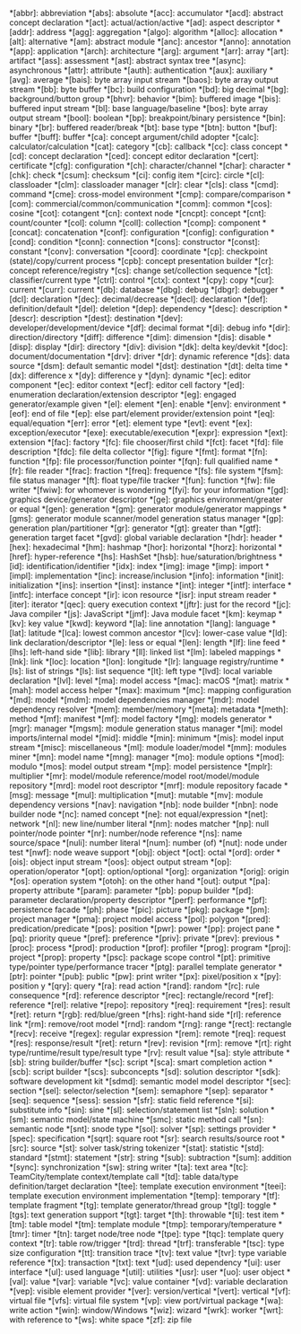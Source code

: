*[abbr]: abbreviation
*[abs]: absolute
*[acc]: accumulator
*[acd]: abstract concept declaration
*[act]: actual/action/active
*[ad]: aspect descriptor
*[addr]: address
*[agg]: aggregation
*[algo]: algorithm
*[alloc]: allocation
*[alt]: alternative
*[am]: abstract module
*[anc]: ancestor
*[anno]: annotation
*[app]: application
*[arch]: architecture
*[arg]: argument
*[arr]: array
*[art]: artifact
*[ass]: assessment
*[ast]: abstract syntax tree
*[async]: asynchronous
*[attr]: attribute
*[auth]: authentication
*[aux]: auxiliary
*[avg]: average
*[bais]: byte array input stream
*[baos]: byte array output stream
*[bb]: byte buffer
*[bc]: build configuration
*[bd]: big decimal
*[bg]: background/button group
*[bhvr]: behavior
*[bim]: buffered image
*[bis]: buffered input stream
*[bl]: base language/baseline
*[bos]: byte array output stream
*[bool]: boolean
*[bp]: breakpoint/binary persistence
*[bin]: binary
*[br]: buffered reader/break
*[bt]: base type
*[btn]: button
*[buf]: buffer
*[buff]: buffer
*[ca]: concept argument/child adopter
*[calc]: calculator/calculation
*[cat]: category
*[cb]: callback
*[cc]: class concept
*[cd]: concept declaration
*[ced]: concept editor declaration
*[cert]: certificate
*[cfg]: configuration
*[ch]: character/channel
*[char]: character
*[chk]: check
*[csum]: checksum
*[ci]: config item
*[circ]: circle
*[cl]: classloader
*[clm]: classloader manager
*[clr]: clear
*[cls]: class
*[cmd]: command
*[cme]: cross-model environment
*[cmp]: compare/comparison
*[com]: commercial/common/communication
*[comm]: common
*[cos]: cosine
*[cot]: cotangent
*[cn]: context node
*[cncpt]: concept
*[cnt]: count/counter
*[col]: column
*[coll]: collection
*[comp]: component
*[concat]: concatenation
*[conf]: configuration
*[config]: configuration
*[cond]: condition
*[conn]: connection
*[cons]: constructor
*[const]: constant
*[conv]: conversation
*[coord]: coordinate
*[cp]: checkpoint (state)/copy/current process
*[cpb]: concept presentation builder
*[cr]: concept reference/registry
*[cs]: change set/collection sequence
*[ct]: classifier/current type
*[ctrl]: control
*[ctx]: context
*[cpy]: copy
*[cur]: current
*[curr]: current
*[db]: database
*[dbg]: debug
*[dbgr]: debugger
*[dcl]: declaration
*[dec]: decimal/decrease
*[decl]: declaration
*[def]: definition/default
*[del]: deletion
*[dep]: dependency
*[desc]: description
*[descr]: description
*[dest]: destination
*[dev]: developer/development/device
*[df]: decimal format
*[di]: debug info
*[dir]: direction/directory
*[diff]: difference
*[dim]: dimension
*[dis]: disable
*[disp]: display
*[dir]: directory
*[div]: division
*[dk]: delta key/devkit
*[doc]: document/documentation
*[drv]: driver
*[dr]: dynamic reference
*[ds]: data source
*[dsm]: default semantic model
*[dst]: destination
*[dt]: delta time
*[dx]: difference x
*[dy]: difference y
*[dyn]: dynamic
*[ec]: editor component
*[ec]: editor context
*[ecf]: editor cell factory
*[ed]: enumeration declaration/extension descriptor
*[eg]: engaged generator/example given
*[el]: element
*[en]: enable
*[env]: environment
*[eof]: end of file
*[ep]: else part/element provider/extension point
*[eq]: equal/equation
*[err]: error
*[et]: element type
*[evt]: event
*[ex]: exception/executor
*[exe]: executable/execution
*[expr]: expression
*[ext]: extension
*[fac]: factory
*[fc]: file chooser/first child
*[fct]: facet
*[fd]: file description
*[fdc]: file delta collector
*[fig]: figure
*[fmt]: format
*[fn]: function
*[fp]: file processor/function pointer
*[fqn]: full qualified name
*[fr]: file reader
*[frac]: fraction
*[freq]: frequence
*[fs]: file system
*[fsm]: file status manager
*[ft]: float type/file tracker
*[fun]: function
*[fw]: file writer
*[fwiw]: for whomever is wondering
*[fyi]: for your information
*[gd]: graphics device/generator descriptor
*[ge]: graphics environment/greater or equal
*[gen]: generation
*[gm]: generator module/generator mappings
*[gms]: generator module scanner/model generation status manager
*[gp]: generation plan/partitioner
*[gr]: generator
*[gt]: greater than
*[gtf]: generation target facet
*[gvd]: global variable declaration
*[hdr]: header
*[hex]: hexadecimal
*[hm]: hashmap
*[hor]: horizontal
*[horz]: horizontal
*[href]: hyper-reference
*[hs]: HashSet
*[hsb]: hue/saturation/brightness
*[id]: identification/identifier
*[idx]: index
*[img]: image
*[imp]: import
*[impl]: implementation
*[inc]: increase/inclusion
*[info]: information
*[init]: initialization
*[ins]: insertion
*[inst]: instance
*[int]: integer
*[intf]: interface
*[intfc]: interface concept
*[ir]: icon resource
*[isr]: input stream reader
*[iter]: iterator
*[qec]: query execution context
*[jftr]: just for the record
*[jc]: Java compiler
*[js]: JavaScript
*[jmf]: Java module facet
*[km]: keymap
*[kv]: key value
*[kwd]: keyword
*[la]: line annotation
*[lang]: language
*[lat]: latitude
*[lca]: lowest common ancestor
*[lcv]: lower-case value
*[ld]: link declaration/descriptor
*[le]: less or equal
*[len]: length
*[lf]: line feed
*[lhs]: left-hand side
*[lib]: library
*[ll]: linked list
*[lm]: labeled mappings
*[lnk]: link
*[loc]: location
*[lon]: longitude
*[lr]: language registry/runtime
*[ls]: list of strings
*[ls]: list sequence
*[lt]: left type
*[lvd]: local variable declaration
*[lvl]: level
*[ma]: model access
*[mac]: macOS
*[mat]: matrix
*[mah]: model access helper
*[max]: maximum
*[mc]: mapping configuration
*[md]: model
*[mdm]: model dependencies manager
*[mdr]: model dependency resolver
*[mem]: member/memory
*[meta]: metadata
*[meth]: method
*[mf]: manifest
*[mf]: model factory
*[mg]: models generator
*[mgr]: manager
*[mgsm]: module generation status manager
*[mi]: model imports/internal model
*[mid]: middle
*[min]: minimum
*[mis]: model input stream
*[misc]: miscellaneous
*[ml]: module loader/model
*[mm]: modules miner
*[mn]: model name
*[mng]: manager
*[mo]: module options
*[mod]: modulo
*[mos]: model output stream
*[mp]: model persistence
*[mplr]: multiplier
*[mr]: model/module reference/model root/model/module repository
*[mrd]: model root descriptor
*[mrf]: module repository facade
*[msg]: message
*[mul]: multiplication
*[mut]: mutable
*[mv]: module dependency versions
*[nav]: navigation
*[nb]: node builder
*[nbn]: node builder node
*[nc]: named concept
*[ne]: not equal/expression
*[net]: network
*[nl]: new line/number literal
*[nm]: nodes matcher
*[np]: null pointer/node pointer
*[nr]: number/node reference
*[ns]: name source/space
*[nuli]: number literal
*[num]: number (of)
*[nut]: node under test
*[nwf]: node weave support
*[obj]: object
*[oct]: octal
*[ord]: order
*[ois]: object input stream
*[oos]: object output stream
*[op]: operation/operator
*[opt]: option/optional
*[org]: organization
*[orig]: origin
*[os]: operation system
*[otoh]: on the other hand
*[out]: output
*[pa]: property attribute
*[param]: parameter
*[pb]: popup builder
*[pd]: parameter declaration/property descriptor
*[perf]: performance
*[pf]: persistence facade
*[ph]: phase
*[pic]: picture
*[pkg]: package
*[pm]: project manager
*[pma]: project model access
*[pol]: polygon
*[pred]: predication/predicate
*[pos]: position
*[pwr]: power
*[pp]: project pane
*[pq]: priority queue
*[pref]: preference
*[priv]: private
*[prev]: previous
*[proc]: process
*[prod]: production
*[prof]: profiler
*[prog]: program
*[proj]: project
*[prop]: property
*[psc]: package scope control
*[pt]: primitive type/pointer type/performance tracer
*[ptg]: parallel template generator
*[ptr]: pointer
*[pub]: public
*[pw]: print writer
*[px]: pixel/position x
*[py]: position y
*[qry]: query
*[ra]: read action
*[rand]: random
*[rc]: rule consequence
*[rd]: reference descriptor
*[rec]: rectangle/record
*[ref]: reference
*[rel]: relative
*[repo]: repository
*[req]: requirement
*[res]: result
*[ret]: return
*[rgb]: red/blue/green
*[rhs]: right-hand side
*[rl]: reference link
*[rm]: remove/root model
*[rnd]: random
*[rng]: range
*[rect]: rectangle
*[recv]: receive
*[regex]: regular expression
*[rem]: remote
*[req]: request
*[res]: response/result
*[ret]: return
*[rev]: revision
*[rm]: remove
*[rt]: right type/runtime/result type/result type
*[rv]: result value
*[sa]: style attribute
*[sb]: string builder/buffer
*[sc]: script
*[sca]: smart completion action
*[scb]: script builder
*[scs]: subconcepts
*[sd]: solution descriptor
*[sdk]: software development kit
*[sdmd]: semantic model model descriptor
*[sec]: section
*[sel]: selector/selection
*[sem]: semaphore
*[sep]: separator
*[seq]: sequence
*[sess]: session
*[sfr]: static field reference
*[si]: substitute info
*[sin]: sine
*[sl]: selection/statement list
*[sln]: solution
*[sm]: semantic model/state machine
*[smc]: static method call
*[sn]: semantic node
*[snt]: snode type
*[sol]: solver
*[sp]: settings provider
*[spec]: specification
*[sqrt]: square root
*[sr]: search results/source root
*[src]: source
*[st]: solver task/string tokenizer
*[stat]: statistic
*[std]: standard
*[stmt]: statement
*[str]: string
*[sub]: subtraction
*[sum]: addition
*[sync]: synchronization
*[sw]: string writer
*[ta]: text area
*[tc]: TeamCity/template context/template call
*[td]: table data/type definition/target declaration
*[tee]: template execution environment
*[teei]: template execution environment implementation
*[temp]: temporary
*[tf]: template fragment
*[tg]: template generator/thread group
*[tgl]: toggle
*[tgs]: text generation support
*[tgt]: target
*[th]: throwable
*[ti]: test item
*[tm]: table model
*[tm]: template module
*[tmp]: temporary/temperature
*[tmr]: timer
*[tn]: target node/tree node
*[tpe]: type
*[tqc]: template query context
*[tr]: table row/trigger
*[trd]: thread
*[trf]: transferable
*[tsc]: type size configuration
*[tt]: transition trace
*[tv]: text value
*[tvr]: type variable reference
*[tx]: transaction
*[txt]: text
*[ud]: used dependency
*[ui]: user interface
*[ul]: used language
*[util]: utilities
*[usr]: user
*[uo]: user object
*[val]: value
*[var]: variable
*[vc]: value container
*[vd]: variable declaration
*[vep]: visible element provider
*[ver]: version/vertical
*[vert]: vertical
*[vf]: virtual file
*[vfs]: virtual file system
*[vp]: view port/virtual package
*[wa]: write action
*[win]: window/Windows
*[wiz]: wizard
*[wrk]: worker
*[wrt]: with reference to
*[ws]: white space
*[zf]: zip file 